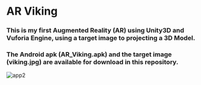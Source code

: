 # AR Viking
### This is my first Augmented Reality (AR) using Unity3D and Vuforia Engine, using a target image to projecting a 3D Model.
<p>

### The Android apk (AR_Viking.apk) and the target image (viking.jpg) are available for download in this repository.<p>
![app2](https://user-images.githubusercontent.com/60521016/195741715-345754eb-2f76-438d-b4b7-f9d515f23f24.jpg)
